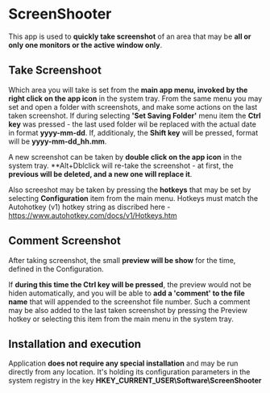 # ScreenShooter

This app is used to **quickly take screenshot** of an area that may be **all or only one monitors or the active window only**.

## Take Screenshoot
Which area you will take is set from the **main app menu, invoked by the right click on the app icon** in the system tray.
From the same menu you may set and open a folder with screenshots, and make some actions on the last taken screenshot. 
If during selecting **'Set Saving Folder'** menu item the **Ctrl key** was pressed - the last used folder wil be replaced with
the actual date in format **yyyy-mm-dd**. If, additionaly, the **Shift key** will be pressed, format will be **yyyy-mm-dd_hh.mm**.
 
A new screenshot can be taken by **double click on the app icon** in the system tray. 
**Alt+Dblclick will re-take the screenshot - at first, the **previous will be deleted, and a new one will replace it**.

Also screeshot may be taken by pressing the **hotkeys** that may be set by selecting **Configuration** item from the main menu.
Hotkeys must match the Autohotkey (v1) hotkey string as discribed here - https://www.autohotkey.com/docs/v1/Hotkeys.htm 

## Comment Screenshot

After taking screenshot, the small **preview will be show** for the time, defined in the Configuration.

If **during this time the Ctrl key will be pressed**, the preview would not be hiden automatically, and you will be able to
**add a 'comment' to the file name** that will appended to the screenshot file number. Such a comment may be also added to 
the last taken screenshot by pressing the Preview hotkey or selecting this item from the main menu in the system tray.

## Installation and execution

Application **does not require any special installation** and may be run directly from any location.
It's holding its configuration parameters in the system registry in the key **HKEY_CURRENT_USER\Software\ScreenShooter**
